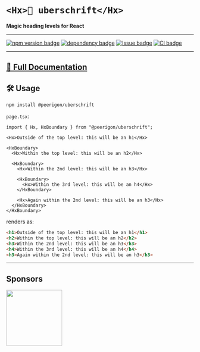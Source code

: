 # `<Hx>🧢 uberschrift</Hx>`

**Magic heading levels for React**

---

[![npm version badge](https://img.shields.io/npm/v/uberschrift?style=flat-square)](https://npmjs.com/package/uberschrift)
[![dependency badge](https://img.shields.io/librariesio/release/npm/uberschrift?style=flat-square)](https://libraries.io/npm/uberschrift)
[![Issue badge](https://img.shields.io/github/issues/peerigon/uberschrift?style=flat-square)](https://github.com/peerigon/uberschrift/issues)
[![CI badge](https://github.com/peerigon/uberschrift/workflows/ci/badge.svg)](https://github.com/peerigon/uberschrift/actions?query=workflow%3Aci)

---

## [📖 Full Documentation](https://example.com)

## 🛠️ Usage

```sh
npm install @peerigon/uberschrift
```

`page.tsx`:

```tsx
import { Hx, HxBoundary } from "@peerigon/uberschrift";

<Hx>Outside of the top level: this will be an h1</Hx>

<HxBoundary>
  <Hx>Within the top level: this will be an h2</Hx>

  <HxBoundary>
    <Hx>Within the 2nd level: this will be an h3</Hx>

    <HxBoundary>
      <Hx>Within the 3rd level: this will be an h4</Hx>
    </HxBoundary>

    <Hx>Again within the 2nd level: this will be an h3</Hx>
  </HxBoundary>
</HxBoundary>
```

renders as:

```html
<h1>Outside of the top level: this will be an h1</h1>
<h2>Within the top level: this will be an h2</h2>
<h3>Within the 2nd level: this will be an h3</h3>
<h4>Within the 3rd level: this will be an h4</h4>
<h3>Again within the 2nd level: this will be an h3</h3>
```

---

## Sponsors

[<img src="https://assets.peerigon.com/peerigon/logo/peerigon-logo-flat-spinat.png" width="150" />](https://peerigon.com)
